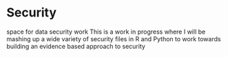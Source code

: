 Security
========

space for data security work
This is a work in progress where I will be mashing up a wide variety of security files in R and Python to work towards building 
an evidence based approach to security
